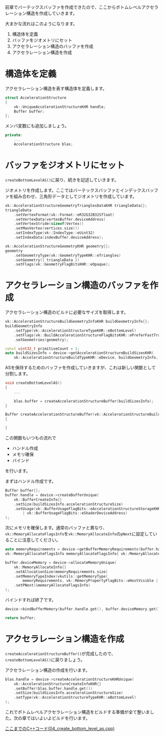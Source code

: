 
前章でバーテックスバッファを作成できたので、ここからボトムレベルアクセラレーション構造を作成していきます。

大まかな流れはこのようになります。

1. 構造体を定義
2. バッファをジオメトリにセット
3. アクセラレーション構造のバッファを作成
4. アクセラレーション構造を作成

# 構造体を定義

アクセラレーション構造を表す構造体を定義します。

```cpp
struct AccelerationStructure
{
    vk::UniqueAccelerationStructureKHR handle;
    Buffer buffer;
};
```

メンバ変数にも追加しましょう。
```cpp
private:
    ...
    AccelerationStructure blas;
```

# バッファをジオメトリにセット

`createBottomLevelAS()`に戻り、続きを記述していきます。

ジオメトリを作成します。ここではバーテックスバッファとインデックスバッファを組み合わせ、三角形データとしてジオメトリを作成しています。

```cpp
vk::AccelerationStructureGeometryTrianglesDataKHR triangleData{};
triangleData
    .setVertexFormat(vk::Format::eR32G32B32Sfloat)
    .setVertexData(vertexBuffer.deviceAddress)
    .setVertexStride(sizeof(Vertex))
    .setMaxVertex(vertices.size())
    .setIndexType(vk::IndexType::eUint32)
    .setIndexData(indexBuffer.deviceAddress);

vk::AccelerationStructureGeometryKHR geometry{};
geometry
    .setGeometryType(vk::GeometryTypeKHR::eTriangles)
    .setGeometry({ triangleData })
    .setFlags(vk::GeometryFlagBitsKHR::eOpaque);
```

# アクセラレーション構造のバッファを作成

アクセラレーション構造のビルドに必要なサイズを取得します。

```cpp
vk::AccelerationStructureBuildGeometryInfoKHR buildGeometryInfo{};
buildGeometryInfo
    .setType(vk::AccelerationStructureTypeKHR::eBottomLevel)
    .setFlags(vk::BuildAccelerationStructureFlagBitsKHR::ePreferFastTrace)
    .setGeometries(geometry);

const uint32_t primitiveCount = 1;
auto buildSizesInfo = device->getAccelerationStructureBuildSizesKHR(
    vk::AccelerationStructureBuildTypeKHR::eDevice, buildGeometryInfo, primitiveCount);
```

ASを保持するためのバッファを作成していきますが、これは新しい関数として分割します。

```cpp
void createBottomLevelAS()
{
    ...
    
    blas.buffer = createAccelerationStructureBuffer(buildSizesInfo);
}

Buffer createAccelerationStructureBuffer(vk::AccelerationStructureBuildSizesInfoKHR buildSizesInfo)
{

}
```

この関数もいつもの流れで

- ハンドル作成
- メモリ確保
- バインド

を行います。

まずはハンドル作成です。
```cpp
Buffer buffer{};
buffer.handle = device->createBufferUnique(
    vk::BufferCreateInfo{}
    .setSize(buildSizesInfo.accelerationStructureSize)
    .setUsage(vk::BufferUsageFlagBits::eAccelerationStructureStorageKHR
        | vk::BufferUsageFlagBits::eShaderDeviceAddress)
);
```

次にメモリを確保します。通常のバッファと異なり、`vk::MemoryAllocateFlagsInfo`を`vk::MemoryAllocateInfo`の`pNext`に設定していることに注意してください。

```cpp
auto memoryRequirements = device->getBufferMemoryRequirements(buffer.handle.get());
vk::MemoryAllocateFlagsInfo memoryAllocateFlagsInfo{ vk::MemoryAllocateFlagBits::eDeviceAddress };

buffer.deviceMemory = device->allocateMemoryUnique(
    vk::MemoryAllocateInfo{}
    .setAllocationSize(memoryRequirements.size)
    .setMemoryTypeIndex(vkutils::getMemoryType(
        memoryRequirements, vk::MemoryPropertyFlagBits::eHostVisible | vk::MemoryPropertyFlagBits::eHostCoherent))
    .setPNext(&memoryAllocateFlagsInfo)
);
```

バインドすれば終了です。
```cpp
device->bindBufferMemory(buffer.handle.get(), buffer.deviceMemory.get(), 0);

return buffer;
```

# アクセラレーション構造を作成

`createAccelerationStructureBuffer()`が完成したので、`createBottomLevelAS()`に戻りましょう。

アクセラレーション構造の作成を行います。

```cpp
blas.handle = device->createAccelerationStructureKHRUnique(
    vk::AccelerationStructureCreateInfoKHR{}
    .setBuffer(blas.buffer.handle.get())
    .setSize(buildSizesInfo.accelerationStructureSize)
    .setType(vk::AccelerationStructureTypeKHR::eBottomLevel)
);
```

これでボトムレベルアクセラレーション構造をビルドする準備が全て整いました。次の章ではいよいよビルドを行います。

[ここまでのC++コード(04_create_bottom_level_as.cpp)](https://github.com/nishidate-yuki/vulkan_raytracing_from_scratch/blob/master/code/04_create_bottom_level_as.cpp)

